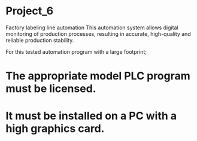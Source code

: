 # Project_6
Factory labeling line automation 
This automation system allows digital monitoring of production processes, resulting in accurate, high-quality and reliable production stability. 

For this tested automation program with a large footprint;

 # The appropriate model PLC program must be licensed.
 # It must be installed on a PC with a high graphics card.
